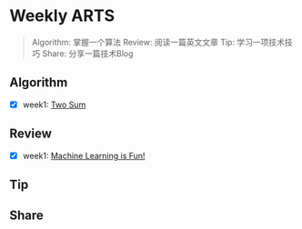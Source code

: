 # Weekly ARTS
> Algorithm: 掌握一个算法
> Review: 阅读一篇英文文章
> Tip: 学习一项技术技巧
> Share: 分享一篇技术Blog

## Algorithm
- [x] week1: [Two Sum](https://leetcode.com/problems/two-sum/description/)

## Review
- [x] week1: [Machine Learning is Fun!](https://medium.com/@ageitgey/machine-learning-is-fun-80ea3ec3c471)

## Tip

## Share
